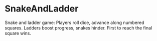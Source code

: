 # SnakeAndLadder
Snake and ladder game: Players roll dice, advance along numbered squares. Ladders boost progress, snakes hinder. First to reach the final square wins.
